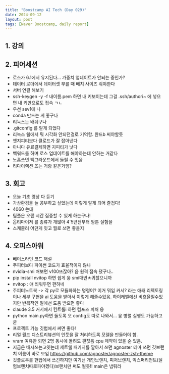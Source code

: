 ```yaml
---
title: "Boostcamp AI Tech (Day 029)"
date: 2024-09-12
layout: post
tags: [Naver Boostcamp, daily report]
---
```

## 1. 강의
<!-- 5강 듣고  -->

## 2. 피어세션
- 로스가 6.1에서 유지된다... 가중치 업데이트가 안되는 중인가?
- 데이터 로더에서 데이터셋 부를 때 배치 사이즈 줘야한다
- 서버 연결 해보기
- ssh-keygen -y -f 내이름.pem 하면 내 키보이는데 그걸 .ssh/authori~ 에 넣으면 내 키만으로도 접속 ㄱㄴ
- 우선 sev1에 나
- conda 만드는 게 좋구나
- 리눅스는 배쉬구나
- .gitconfig 를 알게 되었다
- 리눅스 쉘에서 뭐 시각화 안되던걸로 기억함. 완드b 써야할듯
- 챗지피티보다 클로드가 잘 잡아낸다
- 아니다 유료결제하면 지피티가 낫다
- 백워드를 하며 로스 업데이트를 해야하는데 안하는 거같다
- 노홉쓰면 백그라운드에서 돌릴 수 잇음
- 리다이렉션 뜨는 거랑 같은거임?

## 3. 회고
- 오늘 기초 영상 다 듣기
- 가상환경을 늘 공부하고 싶었는데 이렇게 알게 되어 즐겁다!
- 4060 쓴대
- 팀플은 오랜 시간 집중할 수 있게 하는구나!
- 옵티마이저 를 종류가 개많아 4`5년전부터 암튼 실험을 
- 스케줄러 어던게 잇고 뭘로 쓰면 좋을지

## 4. 오피스아워
- 베이스라인 코드 해설
- 주피터보다 파이썬 코드가 효율적이지 않나
- nvidia-smi 쳐보면 v100뜨잖아? 음 원격 접속 됐구나..
- pip install nvitop 하면 쉽게 웅 smi매번ㅊ귀찮으니까
- nvitop : 얘 띄워두면 편하네
- 주피터노트북 -> 각 py로 모듈화하는 명령어? 이거 뭐임
커서? 라는 애래 리펙토링이나 세부 구현을 ai 도움을 받아서 이렇게 해줄수있음. 하이레벨에선 비효율일수있지만 반복적인 일에선 도움 받으면 좋다
- claude 3.5 커서에서 컨트롤i 하면 컴포즈 피처 웅
- python main.py하면 돌도록 오
config도 따로 나와서... 웅 
병렬 실행도 가능하고 굳 
- 프로젝트 기능 깃헙에서 써면 좋다!
- 리얼 월드 디스트리뷰션의 인풋을 잘 처리하도록 모델을 만들어야 함.
- vram 여유만 되면 2명 동시에 돌려도 괜찮음 cpu 제약이 있을 순 있음.
- 지금은 배시쓰는고잇는데 제트쉘 패키지를 깔아서 쓰면 agnoster 테마 쓰면 깃브랜치 이름이 바로 보임
https://github.com/agnoster/agnoster-zsh-theme
- 깃플로우를 현업에서 쓰긴하지만 여기선 개인브랜치, 피처브랜치, 익스퍼리먼트(실험브랜치따로파야겠다)브랜치만 써도 될듯!! main은 냅둬라